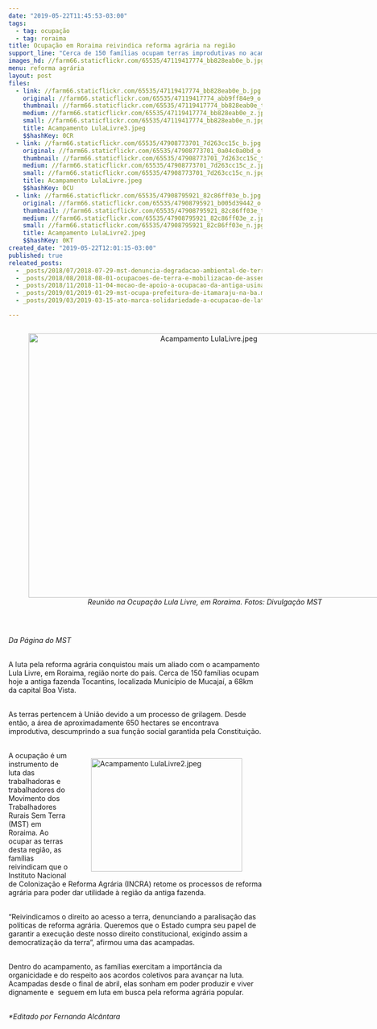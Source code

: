 ```yaml
---
date: "2019-05-22T11:45:53-03:00"
tags:
  - tag: ocupação
  - tag: roraima
title: Ocupação em Roraima reivindica reforma agrária na região
support_line: "Cerca de 150 famílias ocupam terras improdutivas no acampamento Lula Livre, em Mucajaí (RR)"
images_hd: //farm66.staticflickr.com/65535/47119417774_bb828eab0e_b.jpg
menu: reforma agrária
layout: post
files:
  - link: //farm66.staticflickr.com/65535/47119417774_bb828eab0e_b.jpg
    original: //farm66.staticflickr.com/65535/47119417774_abb9ff84e9_o.jpg
    thumbnail: //farm66.staticflickr.com/65535/47119417774_bb828eab0e_t.jpg
    medium: //farm66.staticflickr.com/65535/47119417774_bb828eab0e_z.jpg
    small: //farm66.staticflickr.com/65535/47119417774_bb828eab0e_n.jpg
    title: Acampamento LulaLivre3.jpeg
    $$hashKey: 0CR
  - link: //farm66.staticflickr.com/65535/47908773701_7d263cc15c_b.jpg
    original: //farm66.staticflickr.com/65535/47908773701_0a04c0a0bd_o.jpg
    thumbnail: //farm66.staticflickr.com/65535/47908773701_7d263cc15c_t.jpg
    medium: //farm66.staticflickr.com/65535/47908773701_7d263cc15c_z.jpg
    small: //farm66.staticflickr.com/65535/47908773701_7d263cc15c_n.jpg
    title: Acampamento LulaLivre.jpeg
    $$hashKey: 0CU
  - link: //farm66.staticflickr.com/65535/47908795921_82c86ff03e_b.jpg
    original: //farm66.staticflickr.com/65535/47908795921_b005d39442_o.jpg
    thumbnail: //farm66.staticflickr.com/65535/47908795921_82c86ff03e_t.jpg
    medium: //farm66.staticflickr.com/65535/47908795921_82c86ff03e_z.jpg
    small: //farm66.staticflickr.com/65535/47908795921_82c86ff03e_n.jpg
    title: Acampamento LulaLivre2.jpeg
    $$hashKey: 0KT
created_date: "2019-05-22T12:01:15-03:00"
published: true
releated_posts:
  - _posts/2018/07/2018-07-29-mst-denuncia-degradacao-ambiental-de-terras-publicas-com-ocupacao-na-regiao-de-mogi-guacu-sp.md
  - _posts/2018/08/2018-08-01-ocupacoes-de-terra-e-mobilizacao-de-assentados-marcam-a-jornada-nacional-de-lutas-em-sp.md
  - _posts/2018/11/2018-11-04-mocao-de-apoio-a-ocupacao-da-antiga-usina-ariadnopolis-quilombo-campo-grande.md
  - _posts/2019/01/2019-01-29-mst-ocupa-prefeitura-de-itamaraju-na-ba.md
  - _posts/2019/03/2019-03-15-ato-marca-solidariedade-a-ocupacao-de-latifundio-de-joao-de-deus.md

---
```

<div style="text-align:center">
<figure class="image" style="display:inline-block"><img alt="Acampamento LulaLivre.jpeg" height="525" src="//farm66.staticflickr.com/65535/47908773701_7d263cc15c_b.jpg" width="700" />
<figcaption><em>Reuni&atilde;o na Ocupa&ccedil;&atilde;o Lula Livre, em Roraima. Fotos: Divulga&ccedil;&atilde;o MST</em></figcaption>
</figure>
</div>

<p>&nbsp;</p>

<p><em>Da P&aacute;gina do MST</em><br />
&nbsp;</p>

<p>A luta pela reforma agr&aacute;ria conquistou mais um aliado com o acampamento Lula Livre, em Roraima, regi&atilde;o norte do pa&iacute;s. Cerca de 150 fam&iacute;lias ocupam hoje a antiga fazenda Tocantins, localizada Munic&iacute;pio de Mucaja&iacute;, a 68km da capital Boa Vista.<br />
&nbsp;</p>

<p>As terras pertencem &agrave; Uni&atilde;o devido a um processo de grilagem. Desde ent&atilde;o, a &aacute;rea de aproximadamente 650 hectares se encontrava improdutiva, descumprindo a sua fun&ccedil;&atilde;o social garantida pela Constitui&ccedil;&atilde;o.<br />
&nbsp;</p>

<figure class="image" style="float:right"><img alt="Acampamento LulaLivre2.jpeg" height="225" src="//farm66.staticflickr.com/65535/47908795921_82c86ff03e_b.jpg" width="300" />
<figcaption></figcaption>
</figure>

<p>A ocupa&ccedil;&atilde;o &eacute; um instrumento de luta das trabalhadoras e trabalhadores do Movimento dos Trabalhadores Rurais Sem Terra (MST) em Roraima. Ao ocupar as terras desta regi&atilde;o, as fam&iacute;lias reivindicam que o Instituto Nacional de Coloniza&ccedil;&atilde;o e Reforma Agr&aacute;ria (INCRA) retome os processos de reforma agr&aacute;ria para poder dar utilidade &agrave; regi&atilde;o da antiga fazenda.<br />
&nbsp;</p>

<p>&ldquo;Reivindicamos o direito ao acesso a terra, denunciando a paralisa&ccedil;&atilde;o das pol&iacute;ticas de reforma agr&aacute;ria. Queremos que o Estado cumpra seu papel de garantir a execu&ccedil;&atilde;o deste nosso direito constitucional, exigindo assim a democratiza&ccedil;&atilde;o da terra&rdquo;, afirmou uma das acampadas.</p>

<p><br />
Dentro do acampamento, as fam&iacute;lias exercitam a import&acirc;ncia da organicidade e do respeito aos acordos coletivos para avan&ccedil;ar na luta. Acampadas desde o final de abril, elas sonham em poder produzir e viver dignamente e&nbsp; seguem em luta em busca pela reforma agr&aacute;ria popular.<br />
&nbsp;</p>

<p><em>*Editado por Fernanda Alc&acirc;ntara</em></p>
